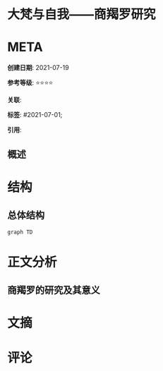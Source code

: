# 大梵与自我——商羯罗研究

# META

**创建日期**: 2021-07-19

**参考等级**: ⭐⭐⭐⭐

**关联**: 

**标签**: #2021-07-01; 

**引用**: 

## 概述


# 结构

## 总体结构

```mermaid
graph TD

```

# 正文分析

## 商羯罗的研究及其意义



# 文摘

# 评论

